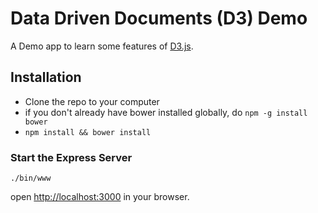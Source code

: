 # Data Driven Documents (D3) Demo

A Demo app to learn some features of [D3.js](http://d3js.org).

## Installation

- Clone the repo to your computer
- if you don't already have bower installed globally, do `npm -g install bower`
- `npm install && bower install`


### Start the Express Server

```
./bin/www
```

open [http://localhost:3000](http://localhost:3000) in your browser.

